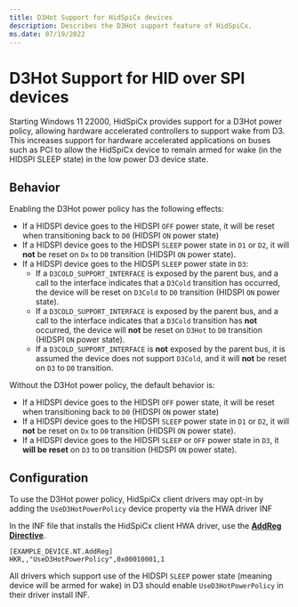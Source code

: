 ```yaml
---
title: D3Hot Support for HidSpiCx devices
description: Describes the D3Hot support feature of HidSpiCx.
ms.date: 07/19/2022
---
```


# D3Hot Support for HID over SPI devices

Starting Windows 11 22000, HidSpiCx provides support for a D3Hot power policy, allowing hardware accelerated controllers to support wake from D3. This increases support for hardware accelerated applications on buses such as PCI to allow the HidSpiCx device to remain armed for wake (in the HIDSPI SLEEP state) in the low power D3 device state.

## Behavior
Enabling the D3Hot power policy has the following effects:
- If a HIDSPI device goes to the HIDSPI `OFF` power state, it will be reset when transitioning back to `D0` (HIDSPI `ON` power state)
- If a HIDSPI device goes to the HIDSPI `SLEEP` power state in `D1` or `D2`, it will **not** be reset on `Dx` to `D0` transition (HIDSPI `ON` power state).
- If a HIDSPI device goes to the HIDSPI `SLEEP` power state in `D3`:
    - If a `D3COLD_SUPPORT_INTERFACE` is exposed by the parent bus, and a call to the interface indicates that a `D3Cold` transition has occurred, the device will be reset on `D3Cold` to `D0` transition (HIDSPI `ON` power state).
    - If a `D3COLD_SUPPORT_INTERFACE` is exposed by the parent bus, and a call to the interface indicates that a `D3Cold` transition has **not** occurred, the device will **not** be reset on `D3Hot` to `D0` transition (HIDSPI `ON` power state).
    - If a `D3COLD_SUPPORT_INTERFACE` is **not** exposed by the parent bus, it is assumed the device does not support `D3Cold`, and it will **not** be reset on `D3` to `D0` transition.

Without the D3Hot power policy, the default behavior is:
- If a HIDSPI device goes to the HIDSPI `OFF` power state, it will be reset when transitioning back to `D0` (HIDSPI `ON` power state)
- If a HIDSPI device goes to the HIDSPI `SLEEP` power state in `D1` or `D2`, it will **not** be reset on `Dx` to `D0` transition (HIDSPI `ON` power state).
- If a HIDSPI device goes to the HIDSPI `SLEEP` or `OFF` power state in `D3`, it **will be reset** on `D3` to `D0` transition (HIDSPI `ON` power state).

## Configuration
To use the D3Hot power policy, HidSpiCx client drivers may opt-in by adding the `UseD3HotPowerPolicy` device property via the HWA driver INF 

In the INF file that installs the HidSpiCx client HWA driver, use the **[AddReg Directive](../install/inf-addreg-directive.md)**.

```
[EXAMPLE_DEVICE.NT.AddReg]
HKR,,"UseD3HotPowerPolicy",0x00010001,1
```

All drivers which support use of the HIDSPI `SLEEP` power state (meaning device will be armed for wake) in D3 should enable `UseD3HotPowerPolicy` in their driver install INF.